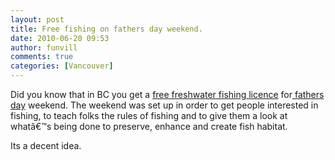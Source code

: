 ```yaml
---
layout: post
title: Free fishing on fathers day weekend.
date: 2010-06-20 09:53
author: funvill
comments: true
categories: [Vancouver]
---
```

Did you know that in BC you get a <a href="http://www.bcfamilyfishing.com/default.htm">free freshwater fishing licence</a> for<a href="http://en.wikipedia.org/wiki/Father's_Day"> fathers day</a> weekend. The weekend was set up in order to get people interested in fishing, to teach folks the rules of fishing and to give them a look at whatâ€™s being done to preserve, enhance and create fish habitat.

Its a decent idea.
